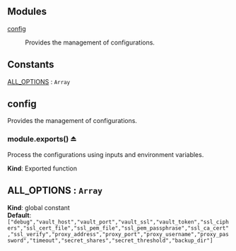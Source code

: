 ## Modules

<dl>
<dt><a href="#module_config">config</a></dt>
<dd><p>Provides the management of configurations.</p>
</dd>
</dl>

## Constants

<dl>
<dt><a href="#ALL_OPTIONS">ALL_OPTIONS</a> : <code>Array</code></dt>
<dd></dd>
</dl>

<a name="module_config"></a>
## config
Provides the management of configurations.

<a name="exp_module_config--module.exports"></a>
### module.exports() ⏏
Process the configurations using inputs and environment variables.

**Kind**: Exported function  
<a name="ALL_OPTIONS"></a>
## ALL_OPTIONS : <code>Array</code>
**Kind**: global constant  
**Default**: <code>[&quot;debug&quot;,&quot;vault_host&quot;,&quot;vault_port&quot;,&quot;vault_ssl&quot;,&quot;vault_token&quot;,&quot;ssl_ciphers&quot;,&quot;ssl_cert_file&quot;,&quot;ssl_pem_file&quot;,&quot;ssl_pem_passphrase&quot;,&quot;ssl_ca_cert&quot;,&quot;ssl_verify&quot;,&quot;proxy_address&quot;,&quot;proxy_port&quot;,&quot;proxy_username&quot;,&quot;proxy_password&quot;,&quot;timeout&quot;,&quot;secret_shares&quot;,&quot;secret_threshold&quot;,&quot;backup_dir&quot;]</code>  
